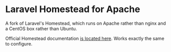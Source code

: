 # Laravel Homestead for Apache

A fork of Laravel's Homestead, which runs on Apache rather than nginx and a CentOS box rather than Ubuntu.

Official Homestead documentation [is located here](http://laravel.com/docs/homestead?version=4.2).
Works exactly the same to configure.